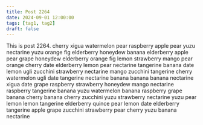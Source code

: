 ```yaml
---
title: Post 2264
date: 2024-09-01 12:00:00
tags: [tag1, tag2]
draft: false
---
```

This is post 2264.
cherry
xigua
watermelon
pear
raspberry
apple
pear
yuzu
nectarine
yuzu
orange
fig
elderberry
honeydew
banana
elderberry
apple
pear
grape
honeydew
elderberry
orange
fig
lemon
strawberry
mango
pear
orange
cherry
date
elderberry
lemon
pear
nectarine
tangerine
banana
date
lemon
ugli
zucchini
strawberry
nectarine
mango
zucchini
tangerine
cherry
watermelon
ugli
date
tangerine
nectarine
banana
banana
banana
nectarine
xigua
date
grape
raspberry
strawberry
honeydew
mango
nectarine
raspberry
tangerine
banana
yuzu
watermelon
banana
raspberry
grape
banana
cherry
banana
cherry
zucchini
yuzu
strawberry
nectarine
yuzu
pear
lemon
lemon
tangerine
elderberry
quince
pear
lemon
date
elderberry
tangerine
apple
grape
zucchini
strawberry
pear
cherry
yuzu
banana
nectarine
